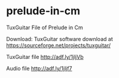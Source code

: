 # prelude-in-cm
TuxGuitar File of Prelude in Cm

Download: TuxGuitar software download at https://sourceforge.net/projects/tuxguitar/

TuxGuitar file http://adf.ly/1jljVb

Audio file http://adf.ly/1jljf7
